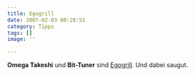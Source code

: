 ```yaml
---
title: Egogrill
date: 2007-02-03 00:28:51
category: Tipps
tags: []
image: ''

---
```


**Omega Takeshi** und **Bit-Tuner** sind [Egogrill](http://www.myspace.com/egogrill). Und dabei saugut.
